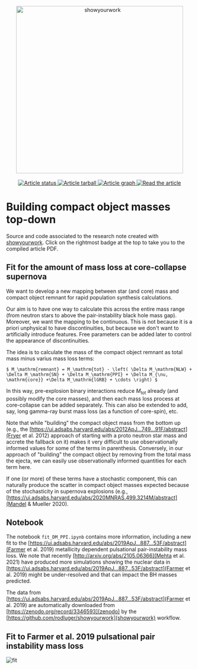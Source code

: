 <p align="center">
<a href="https://github.com/rodluger/showyourwork">
<img width = "450" src="https://raw.githubusercontent.com/rodluger/showyourwork/img/showyourwork.png" alt="showyourwork"/>
</a>
<br>
<br>
<a href="https://github.com/mathren/top_down_compact_obj_mass/actions/workflows/showyourwork.yml">
<img src="https://github.com/mathren/top_down_compact_obj_mass/actions/workflows/showyourwork.yml/badge.svg" alt="Article status"/>
</a>
<a href="https://github.com/mathren/top_down_compact_obj_mass/raw/ppisn_fit-pdf/arxiv.tar.gz">
<img src="https://img.shields.io/badge/article-tarball-blue.svg?style=flat" alt="Article tarball"/>
</a>
<a href="https://github.com/mathren/top_down_compact_obj_mass/raw/ppisn_fit-pdf/dag.pdf">
<img src="https://img.shields.io/badge/article-dag-blue.svg?style=flat" alt="Article graph"/>
</a>
<a href="https://github.com/mathren/top_down_compact_obj_mass/raw/ppisn_fit-pdf/ms.pdf">
<img src="https://img.shields.io/badge/article-pdf-blue.svg?style=flat" alt="Read the article"/>
</a>
</p>

# Building compact object masses top-down

Source and code associated to the research note []() created with
[showyourwork](https://github.com/rodluger/showyourwork).  Click on
the rightmost badge at the top to take you to the compiled article
PDF.

##  Fit for the amount of mass loss at core-collapse supernova

We want to develop a new mapping between star (and core) mass and
compact object remnant for rapid population synthesis calculations.

Our aim is to have one way to calculate this across the entire mass
range (from neutron stars to above the pair-instability black hole
mass gap). Moreover, we want the mapping to be continuous. This is not
because it is a priori unphysical to have discontinuities, but because
we don't want to artificially introduce features. Free parameters can
be added later to control the appearance of discontinuities.

The idea is to calculate the mass of the compact object remnant as
total mass minus varius mass loss terms:

```
$ M_\mathrm{remnant} = M_\mathrm{tot} - \left( \Delta M_\mathrm{NLW} + \Delta M_\mathrm{SN} + \Delta M_\mathrm{PPI} + \Delta M_{\nu, \mathrm{core}} +\Delta M_\mathrm{lGRB} + \cdots \right) $
```

In this way, pre-explosion binary interactions reduce $M_\mathrm{tot}$
already (and possibly modify the core masses), and then each mass loss
process at core-collapse can be added separately.  This can also be
extended to add, say, long gamma-ray burst mass loss (as a function of
core-spin), etc.

Note that while "building" the compact object mass from the bottom up
(e.g., the
[https://ui.adsabs.harvard.edu/abs/2012ApJ...749...91F/abstract](Fryer
et al. 2012) approach of starting with a proto neutron star mass and
accrete the fallback on it) makes it very difficult to use
observationally informed values for some of the terms in
parenthesis. Conversely, in our approach of "building" the compact
object by removing from the total mass the ejecta, we can easily use
observationally informed quantities for each term here.

If one (or more) of these terms have a stochastic component, this can
naturally produce the scatter in compact object masses expected
because of the stochasticity in supernova explosions (e.g.,
[https://ui.adsabs.harvard.edu/abs/2020MNRAS.499.3214M/abstract](Mandel
& Mueller 2020).

## Notebook

The notebook `fit_DM_PPI.ipynb` contains more information, including a
new fit to the
[https://ui.adsabs.harvard.edu/abs/2019ApJ...887...53F/abstract](Farmer
et al. 2019) metallicity dependent pulsational pair-instability mass
loss. We note that recently [http://arxiv.org/abs/2105.06366](Mehta et
al. 2021) have produced more simulations showing the nuclear data in
[https://ui.adsabs.harvard.edu/abs/2019ApJ...887...53F/abstract](Farmer
et al. 2019) might be under-resolved and that can impact the BH masses
predicted.
	
The data from
[https://ui.adsabs.harvard.edu/abs/2019ApJ...887...53F/abstract](Farmer
et al. 2019) are automatically downloaded from
[https://zenodo.org/record/3346593](zenodo) by the
[https://github.com/rodluger/showyourwork](showyourwork) workflow.

## Fit to Farmer et al. 2019 pulsational pair instability mass loss


![fit](./src/figures/fit_DM_PPI.png "title")



